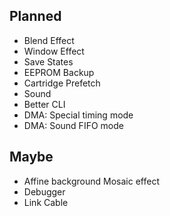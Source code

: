 ## Planned
* Blend Effect
* Window Effect
* Save States
* EEPROM Backup
* Cartridge Prefetch
* Sound
* Better CLI
* DMA: Special timing mode
* DMA: Sound FIFO mode


## Maybe
* Affine background Mosaic effect
* Debugger
* Link Cable